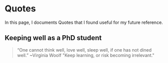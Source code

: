 # Quotes

In this page, I documents Quotes that I found useful for my future reference.

## Keeping well as a PhD student

> “One cannot think well, love well, sleep well, if one has not dined well.” ~Virginia Woolf
> "Keep learning, or risk becoming irrelevant."
    